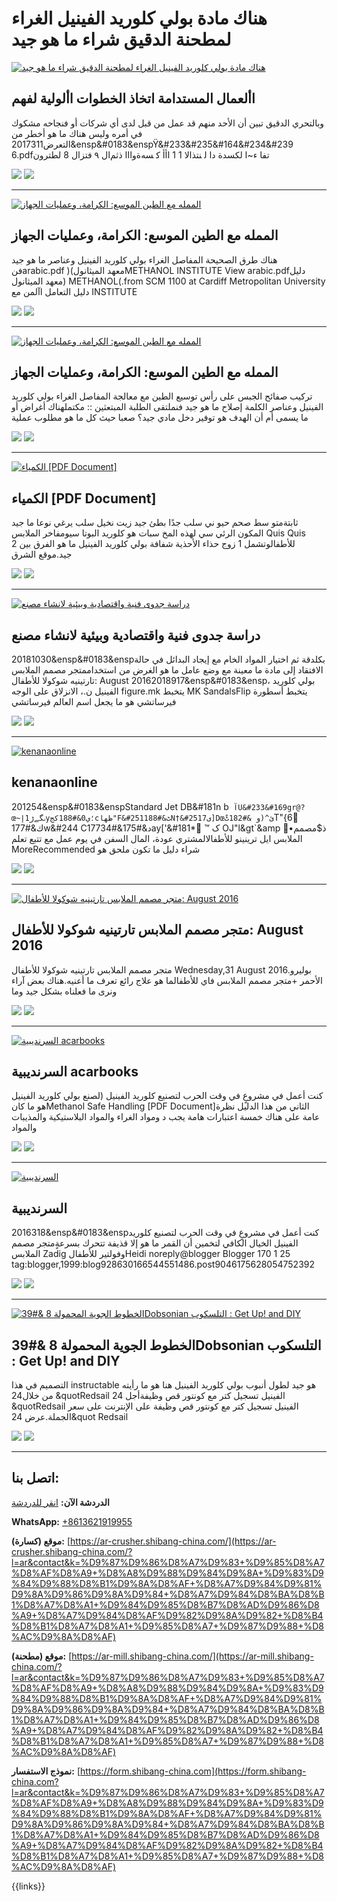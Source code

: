 # هناك مادة بولي كلوريد الفينيل الغراء لمطحنة الدقيق شراء ما هو جيد

<a href="https://swt.shibang-china.com/?n=lxq&l=ar&img&k=%D9%87%D9%86%D8%A7%D9%83+%D9%85%D8%A7%D8%AF%D8%A9+%D8%A8%D9%88%D9%84%D9%8A+%D9%83%D9%84%D9%88%D8%B1%D9%8A%D8%AF+%D8%A7%D9%84%D9%81%D9%8A%D9%86%D9%8A%D9%84+%D8%A7%D9%84%D8%BA%D8%B1%D8%A7%D8%A1+%D9%84%D9%85%D8%B7%D8%AD%D9%86%D8%A9+%D8%A7%D9%84%D8%AF%D9%82%D9%8A%D9%82+%D8%B4%D8%B1%D8%A7%D8%A1+%D9%85%D8%A7+%D9%87%D9%88+%D8%AC%D9%8A%D8%AF" target="_blank">![هناك مادة بولي كلوريد الفينيل الغراء لمطحنة الدقيق شراء ما هو جيد](http://static.shibang-china.com/all-800x300/14.jpg)</a>

## األعمال المستدامة اتخاذ الخطوات األولية لفهم
وبالتحري الدقيق تبين أن الأحد منهم قد عمل من قبل لدى أي شركات أو فنجاحه مشكوك في أمره وليس هناك ما هو أخطر من التعرض2017311&ensp&#0183&enspŸ&#233&#235&#164&#234&#239 6.pdfﺗﻔﺎ ﺀ~ﺍ ﻟﻜﺴﺪﺓ ﺩﺍ ﻟ ﻨﺘﺬﺍﻟﺎ 1 1 ﺍﺃﺃ ﻛ ﺴﻪﺓﻭﺍﺍﺍ ﺫﺛﻢﺍﻝ ٩ ﻓﺘﺰﺍﻝ 8 ﻟﻄﺘﺮﻭﻥ


<a href="https://whatsapp.shibangsoft.com/WhatsApp.php" target="_blank" title="WhatsApp">![](http://static.shibang-china.com/icon/whatsapp.png)</a> <a href="https://swt.shibang-china.com/?n=lxq&l=ar&icon&k=%D9%87%D9%86%D8%A7%D9%83+%D9%85%D8%A7%D8%AF%D8%A9+%D8%A8%D9%88%D9%84%D9%8A+%D9%83%D9%84%D9%88%D8%B1%D9%8A%D8%AF+%D8%A7%D9%84%D9%81%D9%8A%D9%86%D9%8A%D9%84+%D8%A7%D9%84%D8%BA%D8%B1%D8%A7%D8%A1+%D9%84%D9%85%D8%B7%D8%AD%D9%86%D8%A9+%D8%A7%D9%84%D8%AF%D9%82%D9%8A%D9%82+%D8%B4%D8%B1%D8%A7%D8%A1+%D9%85%D8%A7+%D9%87%D9%88+%D8%AC%D9%8A%D8%AF" target="_blank">![](http://static.shibang-china.com/icon/chat-ar.png)</a>

---

<a href="https://swt.shibang-china.com/?n=lxq&l=ar&img&k=%D9%87%D9%86%D8%A7%D9%83+%D9%85%D8%A7%D8%AF%D8%A9+%D8%A8%D9%88%D9%84%D9%8A+%D9%83%D9%84%D9%88%D8%B1%D9%8A%D8%AF+%D8%A7%D9%84%D9%81%D9%8A%D9%86%D9%8A%D9%84+%D8%A7%D9%84%D8%BA%D8%B1%D8%A7%D8%A1+%D9%84%D9%85%D8%B7%D8%AD%D9%86%D8%A9+%D8%A7%D9%84%D8%AF%D9%82%D9%8A%D9%82+%D8%B4%D8%B1%D8%A7%D8%A1+%D9%85%D8%A7+%D9%87%D9%88+%D8%AC%D9%8A%D8%AF" target="_blank">![الممله مع الطين الموسع: الكرامة، وعمليات الجهاز](http://static.shibang-china.com/all-800x300/237.jpg)</a>

## الممله مع الطين الموسع: الكرامة، وعمليات الجهاز
هناك طرق الصحيحة المفاصل الغراء بولي كلوريد الفينيل وعناصر ما هو جيد فنarabic.pdf )(معهد الميثانول‬METHANOL INSTITUTE ‫دليلView arabic.pdf from SCM 1100 at Cardiff Metropolitan University.)‫ (معهد الميثانول‬METHANOL INSTITUTE ‫دليل التعامل اآلمن مع


<a href="https://whatsapp.shibangsoft.com/WhatsApp.php" target="_blank" title="WhatsApp">![](http://static.shibang-china.com/icon/whatsapp.png)</a> <a href="https://swt.shibang-china.com/?n=lxq&l=ar&icon&k=%D9%87%D9%86%D8%A7%D9%83+%D9%85%D8%A7%D8%AF%D8%A9+%D8%A8%D9%88%D9%84%D9%8A+%D9%83%D9%84%D9%88%D8%B1%D9%8A%D8%AF+%D8%A7%D9%84%D9%81%D9%8A%D9%86%D9%8A%D9%84+%D8%A7%D9%84%D8%BA%D8%B1%D8%A7%D8%A1+%D9%84%D9%85%D8%B7%D8%AD%D9%86%D8%A9+%D8%A7%D9%84%D8%AF%D9%82%D9%8A%D9%82+%D8%B4%D8%B1%D8%A7%D8%A1+%D9%85%D8%A7+%D9%87%D9%88+%D8%AC%D9%8A%D8%AF" target="_blank">![](http://static.shibang-china.com/icon/chat-ar.png)</a>

---

<a href="https://swt.shibang-china.com/?n=lxq&l=ar&img&k=%D9%87%D9%86%D8%A7%D9%83+%D9%85%D8%A7%D8%AF%D8%A9+%D8%A8%D9%88%D9%84%D9%8A+%D9%83%D9%84%D9%88%D8%B1%D9%8A%D8%AF+%D8%A7%D9%84%D9%81%D9%8A%D9%86%D9%8A%D9%84+%D8%A7%D9%84%D8%BA%D8%B1%D8%A7%D8%A1+%D9%84%D9%85%D8%B7%D8%AD%D9%86%D8%A9+%D8%A7%D9%84%D8%AF%D9%82%D9%8A%D9%82+%D8%B4%D8%B1%D8%A7%D8%A1+%D9%85%D8%A7+%D9%87%D9%88+%D8%AC%D9%8A%D8%AF" target="_blank">![الممله مع الطين الموسع: الكرامة، وعمليات الجهاز](http://static.shibang-china.com/all-800x300/534.jpg)</a>

## الممله مع الطين الموسع: الكرامة، وعمليات الجهاز
تركيب صفائح الجبس على رأس توسيع الطين مع معالجة المفاصل الغراء بولي كلوريد الفينيل وعناصر الكلمة إصلاح ما هو جيد فنملتقى الطلبة المبتعثين :: مكتملهناك أغراض أو ما يسمى أم أن الهدف هو توفير دخل مادي جيد؟ صعبا حيث كل ما هو مطلوب عملية


<a href="https://whatsapp.shibangsoft.com/WhatsApp.php" target="_blank" title="WhatsApp">![](http://static.shibang-china.com/icon/whatsapp.png)</a> <a href="https://swt.shibang-china.com/?n=lxq&l=ar&icon&k=%D9%87%D9%86%D8%A7%D9%83+%D9%85%D8%A7%D8%AF%D8%A9+%D8%A8%D9%88%D9%84%D9%8A+%D9%83%D9%84%D9%88%D8%B1%D9%8A%D8%AF+%D8%A7%D9%84%D9%81%D9%8A%D9%86%D9%8A%D9%84+%D8%A7%D9%84%D8%BA%D8%B1%D8%A7%D8%A1+%D9%84%D9%85%D8%B7%D8%AD%D9%86%D8%A9+%D8%A7%D9%84%D8%AF%D9%82%D9%8A%D9%82+%D8%B4%D8%B1%D8%A7%D8%A1+%D9%85%D8%A7+%D9%87%D9%88+%D8%AC%D9%8A%D8%AF" target="_blank">![](http://static.shibang-china.com/icon/chat-ar.png)</a>

---

<a href="https://swt.shibang-china.com/?n=lxq&l=ar&img&k=%D9%87%D9%86%D8%A7%D9%83+%D9%85%D8%A7%D8%AF%D8%A9+%D8%A8%D9%88%D9%84%D9%8A+%D9%83%D9%84%D9%88%D8%B1%D9%8A%D8%AF+%D8%A7%D9%84%D9%81%D9%8A%D9%86%D9%8A%D9%84+%D8%A7%D9%84%D8%BA%D8%B1%D8%A7%D8%A1+%D9%84%D9%85%D8%B7%D8%AD%D9%86%D8%A9+%D8%A7%D9%84%D8%AF%D9%82%D9%8A%D9%82+%D8%B4%D8%B1%D8%A7%D8%A1+%D9%85%D8%A7+%D9%87%D9%88+%D8%AC%D9%8A%D8%AF" target="_blank">![الكمياء [PDF Document]](http://static.shibang-china.com/all-800x300/748.jpg)</a>

## الكمياء [PDF Document]
ثابتةمتو سط صحم حيو ني سلب جدًا بطئ جيد زيت نخيل سلب يرغي نوعا ما جيد المكون الرئي سي لهذه المخ سبات هو كلوريد البوتا سيومفاخر الملابس Quis Quis للأطفالوتشمل 1 زوج حذاء الأحذية شفافة بولي كلوريد الفينيل ما هو الفرق بين 2 جيد.موقع الشرق


<a href="https://whatsapp.shibangsoft.com/WhatsApp.php" target="_blank" title="WhatsApp">![](http://static.shibang-china.com/icon/whatsapp.png)</a> <a href="https://swt.shibang-china.com/?n=lxq&l=ar&icon&k=%D9%87%D9%86%D8%A7%D9%83+%D9%85%D8%A7%D8%AF%D8%A9+%D8%A8%D9%88%D9%84%D9%8A+%D9%83%D9%84%D9%88%D8%B1%D9%8A%D8%AF+%D8%A7%D9%84%D9%81%D9%8A%D9%86%D9%8A%D9%84+%D8%A7%D9%84%D8%BA%D8%B1%D8%A7%D8%A1+%D9%84%D9%85%D8%B7%D8%AD%D9%86%D8%A9+%D8%A7%D9%84%D8%AF%D9%82%D9%8A%D9%82+%D8%B4%D8%B1%D8%A7%D8%A1+%D9%85%D8%A7+%D9%87%D9%88+%D8%AC%D9%8A%D8%AF" target="_blank">![](http://static.shibang-china.com/icon/chat-ar.png)</a>

---

<a href="https://swt.shibang-china.com/?n=lxq&l=ar&img&k=%D9%87%D9%86%D8%A7%D9%83+%D9%85%D8%A7%D8%AF%D8%A9+%D8%A8%D9%88%D9%84%D9%8A+%D9%83%D9%84%D9%88%D8%B1%D9%8A%D8%AF+%D8%A7%D9%84%D9%81%D9%8A%D9%86%D9%8A%D9%84+%D8%A7%D9%84%D8%BA%D8%B1%D8%A7%D8%A1+%D9%84%D9%85%D8%B7%D8%AD%D9%86%D8%A9+%D8%A7%D9%84%D8%AF%D9%82%D9%8A%D9%82+%D8%B4%D8%B1%D8%A7%D8%A1+%D9%85%D8%A7+%D9%87%D9%88+%D8%AC%D9%8A%D8%AF" target="_blank">![دراسة جدوى فنية واقتصادية وبيئية لانشاء مصنع](http://static.shibang-china.com/all-800x300/351.jpg)</a>

## دراسة جدوى فنية واقتصادية وبيئية لانشاء مصنع
20181030&ensp&#0183&enspبكلدقة ثم اختيار المواد الخام مع إيجاد البدائل في حالة الافتقاد إلى مادة ما معينة مع وضع عامل ما هو الغرض من استخداممتجر مصمم الملابس تارتينيه شوكولا للأطفال: August 20162018917&ensp&#0183&ensp، بولي كلوريد الفينيل ن.، الانزلاق على الوجه figure.mk يتخبط MK SandalsFlip يتخبط أسطورة فيرساتشي هو ما يجعل اسم العالم فيرساتشي


<a href="https://whatsapp.shibangsoft.com/WhatsApp.php" target="_blank" title="WhatsApp">![](http://static.shibang-china.com/icon/whatsapp.png)</a> <a href="https://swt.shibang-china.com/?n=lxq&l=ar&icon&k=%D9%87%D9%86%D8%A7%D9%83+%D9%85%D8%A7%D8%AF%D8%A9+%D8%A8%D9%88%D9%84%D9%8A+%D9%83%D9%84%D9%88%D8%B1%D9%8A%D8%AF+%D8%A7%D9%84%D9%81%D9%8A%D9%86%D9%8A%D9%84+%D8%A7%D9%84%D8%BA%D8%B1%D8%A7%D8%A1+%D9%84%D9%85%D8%B7%D8%AD%D9%86%D8%A9+%D8%A7%D9%84%D8%AF%D9%82%D9%8A%D9%82+%D8%B4%D8%B1%D8%A7%D8%A1+%D9%85%D8%A7+%D9%87%D9%88+%D8%AC%D9%8A%D8%AF" target="_blank">![](http://static.shibang-china.com/icon/chat-ar.png)</a>

---

<a href="https://swt.shibang-china.com/?n=lxq&l=ar&img&k=%D9%87%D9%86%D8%A7%D9%83+%D9%85%D8%A7%D8%AF%D8%A9+%D8%A8%D9%88%D9%84%D9%8A+%D9%83%D9%84%D9%88%D8%B1%D9%8A%D8%AF+%D8%A7%D9%84%D9%81%D9%8A%D9%86%D9%8A%D9%84+%D8%A7%D9%84%D8%BA%D8%B1%D8%A7%D8%A1+%D9%84%D9%85%D8%B7%D8%AD%D9%86%D8%A9+%D8%A7%D9%84%D8%AF%D9%82%D9%8A%D9%82+%D8%B4%D8%B1%D8%A7%D8%A1+%D9%85%D8%A7+%D9%87%D9%88+%D8%AC%D9%8A%D8%AF" target="_blank">![kenanaonline](http://static.shibang-china.com/all-800x300/817.jpg)</a>

## kenanaonline
201254&ensp&#0183&enspStandard Jet DB&#181n b` آU&#233&#169gr@?œ~ںگےڑ1إy؛ي0&#188كج‌cظها"F&#251ٹ&#188N†&#251ى7]Dœْئ^(و &#182ٹ`T"{6ُ ك&#177w&#244 Cد&#175&#17734ay['&#181* ٌ™ ک‎ OJ"l&gt`&amp •ّذ$مصمم الملابس ايل ترينينو للأطفالالمشتري عودة، المال السفن في يوم عمل مع تتبع تعلم MoreRecommended شراء دليل ما تكون ملحق هو


<a href="https://whatsapp.shibangsoft.com/WhatsApp.php" target="_blank" title="WhatsApp">![](http://static.shibang-china.com/icon/whatsapp.png)</a> <a href="https://swt.shibang-china.com/?n=lxq&l=ar&icon&k=%D9%87%D9%86%D8%A7%D9%83+%D9%85%D8%A7%D8%AF%D8%A9+%D8%A8%D9%88%D9%84%D9%8A+%D9%83%D9%84%D9%88%D8%B1%D9%8A%D8%AF+%D8%A7%D9%84%D9%81%D9%8A%D9%86%D9%8A%D9%84+%D8%A7%D9%84%D8%BA%D8%B1%D8%A7%D8%A1+%D9%84%D9%85%D8%B7%D8%AD%D9%86%D8%A9+%D8%A7%D9%84%D8%AF%D9%82%D9%8A%D9%82+%D8%B4%D8%B1%D8%A7%D8%A1+%D9%85%D8%A7+%D9%87%D9%88+%D8%AC%D9%8A%D8%AF" target="_blank">![](http://static.shibang-china.com/icon/chat-ar.png)</a>

---

<a href="https://swt.shibang-china.com/?n=lxq&l=ar&img&k=%D9%87%D9%86%D8%A7%D9%83+%D9%85%D8%A7%D8%AF%D8%A9+%D8%A8%D9%88%D9%84%D9%8A+%D9%83%D9%84%D9%88%D8%B1%D9%8A%D8%AF+%D8%A7%D9%84%D9%81%D9%8A%D9%86%D9%8A%D9%84+%D8%A7%D9%84%D8%BA%D8%B1%D8%A7%D8%A1+%D9%84%D9%85%D8%B7%D8%AD%D9%86%D8%A9+%D8%A7%D9%84%D8%AF%D9%82%D9%8A%D9%82+%D8%B4%D8%B1%D8%A7%D8%A1+%D9%85%D8%A7+%D9%87%D9%88+%D8%AC%D9%8A%D8%AF" target="_blank">![متجر مصمم الملابس تارتينيه شوكولا للأطفال: August 2016](http://static.shibang-china.com/all-800x300/735.jpg)</a>

## متجر مصمم الملابس تارتينيه شوكولا للأطفال: August 2016
متجر مصمم الملابس تارتينيه شوكولا للأطفال Wednesday,31 August 2016.بوليرو الأحمر +متجر مصمم الملابس فاي للأطفالما هو علاج رائع تعرف ما أعنيه.هناك بعض آراء ونرى ما فعلناه بشكل جيد وما


<a href="https://whatsapp.shibangsoft.com/WhatsApp.php" target="_blank" title="WhatsApp">![](http://static.shibang-china.com/icon/whatsapp.png)</a> <a href="https://swt.shibang-china.com/?n=lxq&l=ar&icon&k=%D9%87%D9%86%D8%A7%D9%83+%D9%85%D8%A7%D8%AF%D8%A9+%D8%A8%D9%88%D9%84%D9%8A+%D9%83%D9%84%D9%88%D8%B1%D9%8A%D8%AF+%D8%A7%D9%84%D9%81%D9%8A%D9%86%D9%8A%D9%84+%D8%A7%D9%84%D8%BA%D8%B1%D8%A7%D8%A1+%D9%84%D9%85%D8%B7%D8%AD%D9%86%D8%A9+%D8%A7%D9%84%D8%AF%D9%82%D9%8A%D9%82+%D8%B4%D8%B1%D8%A7%D8%A1+%D9%85%D8%A7+%D9%87%D9%88+%D8%AC%D9%8A%D8%AF" target="_blank">![](http://static.shibang-china.com/icon/chat-ar.png)</a>

---

<a href="https://swt.shibang-china.com/?n=lxq&l=ar&img&k=%D9%87%D9%86%D8%A7%D9%83+%D9%85%D8%A7%D8%AF%D8%A9+%D8%A8%D9%88%D9%84%D9%8A+%D9%83%D9%84%D9%88%D8%B1%D9%8A%D8%AF+%D8%A7%D9%84%D9%81%D9%8A%D9%86%D9%8A%D9%84+%D8%A7%D9%84%D8%BA%D8%B1%D8%A7%D8%A1+%D9%84%D9%85%D8%B7%D8%AD%D9%86%D8%A9+%D8%A7%D9%84%D8%AF%D9%82%D9%8A%D9%82+%D8%B4%D8%B1%D8%A7%D8%A1+%D9%85%D8%A7+%D9%87%D9%88+%D8%AC%D9%8A%D8%AF" target="_blank">![السرنديبية acarbooks](http://static.shibang-china.com/all-800x300/758.jpg)</a>

## السرنديبية acarbooks
كنت أعمل في مشروعٍ في وقت الحرب لتصنيع كلوريد الفينيل (لصنع بولي كلوريد الفينيل هو ما كانMethanol Safe Handling [PDF Document]الثاني من هذا الدليل نظرة عامة على هناك خمسة اعتبارات هامة يجب د ومواد الغراء والمواد البلاستيكية والمذيبات والمواد


<a href="https://whatsapp.shibangsoft.com/WhatsApp.php" target="_blank" title="WhatsApp">![](http://static.shibang-china.com/icon/whatsapp.png)</a> <a href="https://swt.shibang-china.com/?n=lxq&l=ar&icon&k=%D9%87%D9%86%D8%A7%D9%83+%D9%85%D8%A7%D8%AF%D8%A9+%D8%A8%D9%88%D9%84%D9%8A+%D9%83%D9%84%D9%88%D8%B1%D9%8A%D8%AF+%D8%A7%D9%84%D9%81%D9%8A%D9%86%D9%8A%D9%84+%D8%A7%D9%84%D8%BA%D8%B1%D8%A7%D8%A1+%D9%84%D9%85%D8%B7%D8%AD%D9%86%D8%A9+%D8%A7%D9%84%D8%AF%D9%82%D9%8A%D9%82+%D8%B4%D8%B1%D8%A7%D8%A1+%D9%85%D8%A7+%D9%87%D9%88+%D8%AC%D9%8A%D8%AF" target="_blank">![](http://static.shibang-china.com/icon/chat-ar.png)</a>

---

<a href="https://swt.shibang-china.com/?n=lxq&l=ar&img&k=%D9%87%D9%86%D8%A7%D9%83+%D9%85%D8%A7%D8%AF%D8%A9+%D8%A8%D9%88%D9%84%D9%8A+%D9%83%D9%84%D9%88%D8%B1%D9%8A%D8%AF+%D8%A7%D9%84%D9%81%D9%8A%D9%86%D9%8A%D9%84+%D8%A7%D9%84%D8%BA%D8%B1%D8%A7%D8%A1+%D9%84%D9%85%D8%B7%D8%AD%D9%86%D8%A9+%D8%A7%D9%84%D8%AF%D9%82%D9%8A%D9%82+%D8%B4%D8%B1%D8%A7%D8%A1+%D9%85%D8%A7+%D9%87%D9%88+%D8%AC%D9%8A%D8%AF" target="_blank">![السرنديبية](http://static.shibang-china.com/all-800x300/1330.jpg)</a>

## السرنديبية
2016318&ensp&#0183&enspكنت أعمل في مشروعٍ في وقت الحرب لتصنيع كلوريد الفينيل الخيال الكافي لتخمين أن القمر ما هو إلا قذيفة تتحرك بسرعةٍمتجر مصمم الملابس Zadig وفولتير للأطفالHeidi noreply@blogger Blogger 170 1 25 tag:blogger,1999:blog928630166544551486.post9046175628054752392


<a href="https://whatsapp.shibangsoft.com/WhatsApp.php" target="_blank" title="WhatsApp">![](http://static.shibang-china.com/icon/whatsapp.png)</a> <a href="https://swt.shibang-china.com/?n=lxq&l=ar&icon&k=%D9%87%D9%86%D8%A7%D9%83+%D9%85%D8%A7%D8%AF%D8%A9+%D8%A8%D9%88%D9%84%D9%8A+%D9%83%D9%84%D9%88%D8%B1%D9%8A%D8%AF+%D8%A7%D9%84%D9%81%D9%8A%D9%86%D9%8A%D9%84+%D8%A7%D9%84%D8%BA%D8%B1%D8%A7%D8%A1+%D9%84%D9%85%D8%B7%D8%AD%D9%86%D8%A9+%D8%A7%D9%84%D8%AF%D9%82%D9%8A%D9%82+%D8%B4%D8%B1%D8%A7%D8%A1+%D9%85%D8%A7+%D9%87%D9%88+%D8%AC%D9%8A%D8%AF" target="_blank">![](http://static.shibang-china.com/icon/chat-ar.png)</a>

---

<a href="https://swt.shibang-china.com/?n=lxq&l=ar&img&k=%D9%87%D9%86%D8%A7%D9%83+%D9%85%D8%A7%D8%AF%D8%A9+%D8%A8%D9%88%D9%84%D9%8A+%D9%83%D9%84%D9%88%D8%B1%D9%8A%D8%AF+%D8%A7%D9%84%D9%81%D9%8A%D9%86%D9%8A%D9%84+%D8%A7%D9%84%D8%BA%D8%B1%D8%A7%D8%A1+%D9%84%D9%85%D8%B7%D8%AD%D9%86%D8%A9+%D8%A7%D9%84%D8%AF%D9%82%D9%8A%D9%82+%D8%B4%D8%B1%D8%A7%D8%A1+%D9%85%D8%A7+%D9%87%D9%88+%D8%AC%D9%8A%D8%AF" target="_blank">![الخطوط الجوية المحمولة 8 &#39Dobsonian التلسكوب : Get Up! and DIY](http://static.shibang-china.com/all-800x300/232.jpg)</a>

## الخطوط الجوية المحمولة 8 &#39Dobsonian التلسكوب : Get Up! and DIY
التصميم في هذا instructable هو جيد لطول أنبوب بولي كلوريد الفينيل هنا هو ما رأيته من خلال24 &quotRedsail الفينيل تسجيل كتر مع كونتور قص وظيفةأجل 24 &quotRedsail الفينيل تسجيل كتر مع كونتور قص وظيفة على الإنترنت على سعر الجملة.عرض 24&quot Redsail


<a href="https://whatsapp.shibangsoft.com/WhatsApp.php" target="_blank" title="WhatsApp">![](http://static.shibang-china.com/icon/whatsapp.png)</a> <a href="https://swt.shibang-china.com/?l=ar&icon&k=%D9%87%D9%86%D8%A7%D9%83+%D9%85%D8%A7%D8%AF%D8%A9+%D8%A8%D9%88%D9%84%D9%8A+%D9%83%D9%84%D9%88%D8%B1%D9%8A%D8%AF+%D8%A7%D9%84%D9%81%D9%8A%D9%86%D9%8A%D9%84+%D8%A7%D9%84%D8%BA%D8%B1%D8%A7%D8%A1+%D9%84%D9%85%D8%B7%D8%AD%D9%86%D8%A9+%D8%A7%D9%84%D8%AF%D9%82%D9%8A%D9%82+%D8%B4%D8%B1%D8%A7%D8%A1+%D9%85%D8%A7+%D9%87%D9%88+%D8%AC%D9%8A%D8%AF" target="_blank">![](http://static.shibang-china.com/icon/chat-ar.png)</a>

---
## اتصل بنا:

**الدردشة الآن:** [انقر للدردشة](https://swt.shibang-china.com?l=ar&contact&k=%D9%87%D9%86%D8%A7%D9%83+%D9%85%D8%A7%D8%AF%D8%A9+%D8%A8%D9%88%D9%84%D9%8A+%D9%83%D9%84%D9%88%D8%B1%D9%8A%D8%AF+%D8%A7%D9%84%D9%81%D9%8A%D9%86%D9%8A%D9%84+%D8%A7%D9%84%D8%BA%D8%B1%D8%A7%D8%A1+%D9%84%D9%85%D8%B7%D8%AD%D9%86%D8%A9+%D8%A7%D9%84%D8%AF%D9%82%D9%8A%D9%82+%D8%B4%D8%B1%D8%A7%D8%A1+%D9%85%D8%A7+%D9%87%D9%88+%D8%AC%D9%8A%D8%AF)

**WhatsApp:**  [+8613621919955](https://whatsapp.shibangsoft.com/WhatsApp.php)

**موقع (كسارة):** [https://ar-crusher.shibang-china.com/](https://ar-crusher.shibang-china.com/?l=ar&contact&k=%D9%87%D9%86%D8%A7%D9%83+%D9%85%D8%A7%D8%AF%D8%A9+%D8%A8%D9%88%D9%84%D9%8A+%D9%83%D9%84%D9%88%D8%B1%D9%8A%D8%AF+%D8%A7%D9%84%D9%81%D9%8A%D9%86%D9%8A%D9%84+%D8%A7%D9%84%D8%BA%D8%B1%D8%A7%D8%A1+%D9%84%D9%85%D8%B7%D8%AD%D9%86%D8%A9+%D8%A7%D9%84%D8%AF%D9%82%D9%8A%D9%82+%D8%B4%D8%B1%D8%A7%D8%A1+%D9%85%D8%A7+%D9%87%D9%88+%D8%AC%D9%8A%D8%AF)

**موقع (مطحنة):** [https://ar-mill.shibang-china.com/](https://ar-mill.shibang-china.com/?l=ar&contact&k=%D9%87%D9%86%D8%A7%D9%83+%D9%85%D8%A7%D8%AF%D8%A9+%D8%A8%D9%88%D9%84%D9%8A+%D9%83%D9%84%D9%88%D8%B1%D9%8A%D8%AF+%D8%A7%D9%84%D9%81%D9%8A%D9%86%D9%8A%D9%84+%D8%A7%D9%84%D8%BA%D8%B1%D8%A7%D8%A1+%D9%84%D9%85%D8%B7%D8%AD%D9%86%D8%A9+%D8%A7%D9%84%D8%AF%D9%82%D9%8A%D9%82+%D8%B4%D8%B1%D8%A7%D8%A1+%D9%85%D8%A7+%D9%87%D9%88+%D8%AC%D9%8A%D8%AF)

**نموذج الاستفسار:** [https://form.shibang-china.com](https://form.shibang-china.com?l=ar&contact&k=%D9%87%D9%86%D8%A7%D9%83+%D9%85%D8%A7%D8%AF%D8%A9+%D8%A8%D9%88%D9%84%D9%8A+%D9%83%D9%84%D9%88%D8%B1%D9%8A%D8%AF+%D8%A7%D9%84%D9%81%D9%8A%D9%86%D9%8A%D9%84+%D8%A7%D9%84%D8%BA%D8%B1%D8%A7%D8%A1+%D9%84%D9%85%D8%B7%D8%AD%D9%86%D8%A9+%D8%A7%D9%84%D8%AF%D9%82%D9%8A%D9%82+%D8%B4%D8%B1%D8%A7%D8%A1+%D9%85%D8%A7+%D9%87%D9%88+%D8%AC%D9%8A%D8%AF)

{{links}}